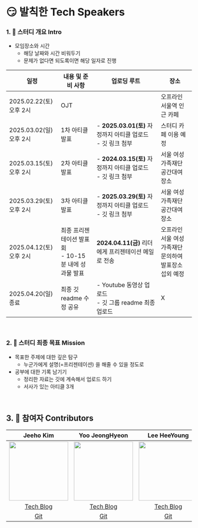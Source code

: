 # 😏 발칙한 Tech Speakers

### 1. 🌱 스터디 개요 Intro

- 모임장소와 시간
  - 해당 날짜와 시간 비워두기
  - 문제가 없다면 되도록이면 해당 일자로 진행

| 일정                             | 내용 및 준비 사항                                       | 업로딩 루트                                                    | 장소                                                   |
| -------------------------------- | ------------------------------------------------------- | -------------------------------------------------------------- | ------------------------------------------------------ |
| 2025.02.22(토) <br>오후 2시      | OJT                                                     |                                                                | 오프라인 서울역 인근 카페                              |
| 2025.03.02(일) <br>오후 2시      | 1차 아티클 발표                                         | - **2025.03.01(토)** 자정까지 아티클 업로드 <br>- 깃 링크 첨부 | 스터디 카페 이용 예정                                  |
| 2025.03.15(토) <br>오후 2시 <br> | 2차 아티클 발표                                         | - **2024.03.15(토)** 자정까지 아티클 업로드 <br>- 깃 링크 첨부 | 서울 여성가족재단 공간대여 장소                        |
| 2025.03.29(토) <br>오후 2시<br>  | 3차 아티클 발표                                         | - **2025.03.29(토)** 자정까지 아티클 업로드 <br>- 깃 링크 첨부 | 서울 여성가족재단 공간대여 장소                        |
| 2025.04.12(토) <br>오후 2시      | 최종 프리젠테이션 발표회 <br>- 10-15분 내에 성과물 발표 | **2024.04.11(금)** 리더에게 프리젠테이션 메일로 전송           | 오프라인 서울 여성가족재단 문의하여 발표장소 섭외 예정 |
| 2025.04.20(일) 종료              | 최종 깃 readme 수정 공유                                | - Youtube 동영상 업로드 <br>- 깃 그룹 readme 최종 업로드       | X                                                      |

<br>

### 2. 🌲 스터디 최종 목표 Mission

- 목표한 주제에 대한 깊은 탐구
  - 누군가에게 설명(=프리젠테이션) 을 해줄 수 있을 정도로
- 공부에 대한 기록 남기기
  - 정리한 자료는 깃에 계속해서 업로드 하기
  - 서사가 있는 아티클 3개

<br>

## 3. 🥔 참여자 Contributors

|                                                              Jeeho Kim                                                              |                                                           Yoo JeongHyeon                                                            |                                                            Lee HeeYoung                                                             |
| :---------------------------------------------------------------------------------------------------------------------------------: | :---------------------------------------------------------------------------------------------------------------------------------: | :---------------------------------------------------------------------------------------------------------------------------------: |
| <img src="https://item.kakaocdn.net/do/50a0e9afa58597371951687c4fe7db66f604e7b0e6900f9ac53a43965300eb9a" width="160" height="160"/> | <img src="https://item.kakaocdn.net/do/6bd1e4f0a9b84a0d58b0bee30e78d6dc8f324a0b9c48f77dbce3a43bd11ce785" width="160" height="160"/> | <img src="https://item.kakaocdn.net/do/6bd1e4f0a9b84a0d58b0bee30e78d6dc7e6f47a71c79378b48860ead6a12bf11" width="160" height="160"/> |
|                                           [Tech Blog](https://sweetjhpotato.tistory.com/)                                           |                                                            [Tech Blog]()                                                            |                                                            [Tech Blog]()                                                            |
|                                                 [Git](https://github.com/JEEEEEEHO)                                                 |                                                               [Git]()                                                               |                                                               [Git]()                                                               |
